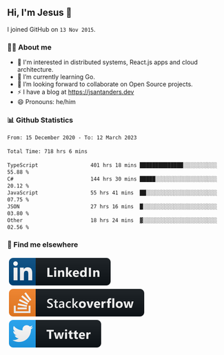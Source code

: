 ## Hi, I'm Jesus 👋

I joined GitHub on `13 Nov 2015`.

<!-- Talking about you -->

### 👨‍💻 About me

- 👦 I'm interested in distributed systems, React.js apps and cloud architecture.
- 🌱 I’m currently learning Go.
- 👯 I’m looking forward to collaborate on Open Source projects.
- ⚡️ I have a blog at <https://jsantanders.dev>
- 😄 Pronouns: he/him

### 📊 Github Statistics

<!--START_SECTION:waka-->

```text
From: 15 December 2020 - To: 12 March 2023

Total Time: 718 hrs 6 mins

TypeScript                 401 hrs 18 mins ██████████████░░░░░░░░░░░   55.88 %
C#                         144 hrs 30 mins █████░░░░░░░░░░░░░░░░░░░░   20.12 %
JavaScript                 55 hrs 41 mins  ██░░░░░░░░░░░░░░░░░░░░░░░   07.75 %
JSON                       27 hrs 16 mins  █░░░░░░░░░░░░░░░░░░░░░░░░   03.80 %
Other                      18 hrs 24 mins  ▓░░░░░░░░░░░░░░░░░░░░░░░░   02.56 %
```

<!--END_SECTION:waka-->

### 📢 Find me elsewhere

<p>
  <a target="_blank" href="https://linkedin.com/in/jsantanders">
    <img src="https://github.com/jsantanders/jsantanders/blob/master/img/linkedin.svg" alt="LinkedIn" style="vertical-align:top; margin:4px">
  </a>
  
  <a target="_blank" href="https://stackoverflow.com/users/7318331/jesus-santander">
    <img src="https://github.com/jsantanders/jsantanders/blob/master/img/stackoverflow.svg" alt="StackOverflow" style="vertical-align:top; margin:4px">
  </a>
  
  <a target="_blank" href="http://twitter.com/jsantanders">
    <img src="https://github.com/jsantanders/jsantanders/blob/master/img/twitter.svg" alt="Twitter" style="vertical-align:top; margin:4px">
  </a>
</p>
